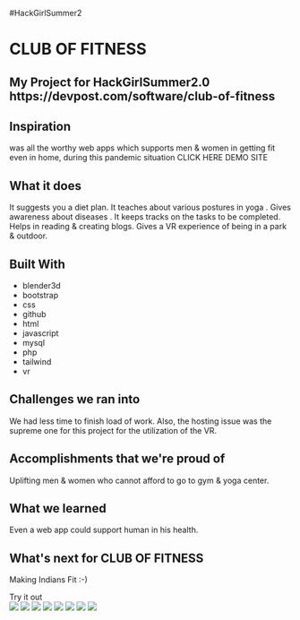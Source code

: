 #HackGirlSummer2
<h1>CLUB OF FITNESS</h1>
<h2>My Project for HackGirlSummer2.0<br>https://devpost.com/software/club-of-fitness</h2>
<h2>Inspiration</h2>
was all the worthy web apps which supports men & women in getting fit even in home, during this pandemic situation CLICK HERE DEMO SITE

<h2>What it does</h2>
It suggests you a diet plan. It teaches about various postures in yoga . Gives awareness about diseases . It keeps tracks on the tasks to be completed. Helps in reading & creating blogs. Gives a VR experience of being in a park & outdoor.

<h2>Built With</h2>
  <ul>
    <li>blender3d</li>
    <li>bootstrap</li>
    <li>css</li>
    <li>github</li>
    <li>html</li>
    <li>javascript</li>
    <li>mysql</li>
    <li>php</li>
    <li>tailwind</li>
    <li>vr</li>
  </ul>

<h2>Challenges we ran into</h2>
We had less time to finish load of work. Also, the hosting issue was the supreme one for this project for the utilization of the VR.

<h2>Accomplishments that we're proud of</h2>
Uplifting men & women who cannot afford to go to gym & yoga center.

<h2>What we learned</h2>
Even a web app could support human in his health.

<h2>What's next for CLUB OF FITNESS</h2>
Making Indians Fit :-)

Try it out<br>
<img src="https://challengepost-s3-challengepost.netdna-ssl.com/photos/production/software_photos/001/559/402/datas/gallery.jpg">
<img src="https://challengepost-s3-challengepost.netdna-ssl.com/photos/production/software_photos/001/559/398/datas/gallery.jpg">
<img src="https://challengepost-s3-challengepost.netdna-ssl.com/photos/production/software_photos/001/559/399/datas/gallery.jpg">
<img src="https://challengepost-s3-challengepost.netdna-ssl.com/photos/production/software_photos/001/559/400/datas/gallery.jpg">
<img src="https://challengepost-s3-challengepost.netdna-ssl.com/photos/production/software_photos/001/559/404/datas/gallery.jpg">
<img src="https://challengepost-s3-challengepost.netdna-ssl.com/photos/production/software_photos/001/559/405/datas/gallery.jpg">
<img src="https://challengepost-s3-challengepost.netdna-ssl.com/photos/production/software_photos/001/559/401/datas/gallery.jpg">
<img src="https://challengepost-s3-challengepost.netdna-ssl.com/photos/production/software_photos/001/559/397/datas/gallery.jpg">
